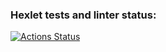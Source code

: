 ### Hexlet tests and linter status:
[![Actions Status](https://github.com/1pancho/frontend-project-46/workflows/hexlet-check/badge.svg)](https://github.com/1pancho/frontend-project-46/actions)